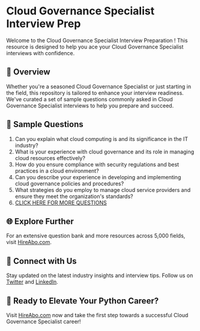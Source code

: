# Cloud Governance Specialist Interview Prep

Welcome to the Cloud Governance Specialist Interview Preparation ! This resource is designed to help you ace your Cloud Governance Specialist interviews with confidence.

## 🚀 Overview

Whether you're a seasoned Cloud Governance Specialist or just starting in the field, this repository is tailored to enhance your interview readiness. We've curated a set of sample questions commonly asked in Cloud Governance Specialist interviews to help you prepare and succeed.

## 📝 Sample Questions

1. Can you explain what cloud computing is and its significance in the IT industry?
2. What is your experience with cloud governance and its role in managing cloud resources effectively?
3. How do you ensure compliance with security regulations and best practices in a cloud environment?
4. Can you describe your experience in developing and implementing cloud governance policies and procedures?
5. What strategies do you employ to manage cloud service providers and ensure they meet the organization's standards?
6. [CLICK HERE FOR MORE QUESTIONS](https://hireabo.com/job/0_4_42/Cloud%20Governance%20Specialist)

## 🌐 Explore Further

For an extensive question bank and more resources across 5,000 fields, visit [HireAbo.com](https://www.hireabo.com).

## 📱 Connect with Us

Stay updated on the latest industry insights and interview tips. Follow us on [Twitter](https://twitter.com/hireabo) and [LinkedIn](https://www.linkedin.com/in/hire-abo-3609972a8/).

## 🚀 Ready to Elevate Your Python Career?

Visit [HireAbo.com](https://www.hireabo.com) now and take the first step towards a successful Cloud Governance Specialist career!